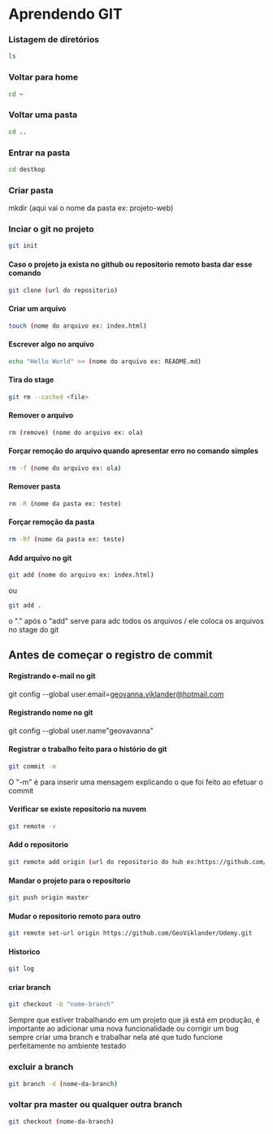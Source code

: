 # Aprendendo GIT 

### Listagem de diretórios
``` bash
ls
```

### Voltar para home 
``` bash
cd ~
```

### Voltar uma pasta
``` bash
cd ..
```
### Entrar na pasta
``` bash
cd destkop
```

### Criar pasta
mkdir  (aqui vai o nome da pasta ex: projeto-web)

### Inciar o git no projeto
``` bash
git init 
```

#### Caso o projeto ja exista no github ou repositorio remoto basta dar esse comando 
``` bash
git clone (url do repositorio)
```
#### Criar um arquivo
``` bash
touch (nome do arquivo ex: index.html)
```

#### Escrever algo no arquivo
``` bash
echo "Hello World" >> (nome do arquivo ex: README.md)
```

#### Tira do stage
``` bash
git rm --cached <file>
```

#### Remover o arquivo
``` bash
rm (remove) (nome do arquivo ex: ola)
```

#### Forçar remoção do arquivo quando apresentar erro no comando simples
``` bash
rm -f (nome do arquivo ex: ola)
```

#### Remover pasta
``` bash
rm -R (nome da pasta ex: teste)
```

#### Forçar remoção da pasta
``` bash
rm -Rf (nome da pasta ex: teste)
```

#### Add arquivo no git
``` bash
git add (nome do arquivo ex: index.html)
```
ou 

``` bash
git add . 
```
o "." após o "add" serve para adc
todos os arquivos / ele coloca os arquivos no stage do git

## Antes de começar o registro de commit

#### Registrando e-mail no git
git config --global user.email=geovanna.viklander@hotmail.com

#### Registrando nome no git
git config --global user.name"geovavanna"

#### Registrar o trabalho feito para o histório do git
``` bash
git commit -m 
```
O "-m" é para inserir uma mensagem explicando o que foi feito ao efetuar o commit

#### Verificar se existe repositorio na nuvem
``` bash
git remote -v
```

#### Add o repositorio
``` bash
git remote add origin (url do repositorio do hub ex:https://github.com/GeoViklander/projeto-web.git
```

#### Mandar o projeto para o repositorio
``` bash
git push origin master
```

#### Mudar o repositorio remoto para outro
``` bash
git remote set-url origin https://github.com/GeoViklander/Udemy.git
```

#### Historico 
``` bash
git log
```

#### criar branch 
``` bash
git checkout -b "nome-branch"
```
Sempre que estiver trabalhando em um projeto que já está em produção, é
importante ao adicionar uma nova funcionalidade ou corrigir um bug sempre criar uma branch
e trabalhar nela até que tudo funcione perfeitamente no ambiente testado

### excluir a branch
``` bash
git branch -d (nome-da-branch)
```

### voltar pra master ou qualquer outra branch
``` bash
git checkout (nome-da-branch)
```



